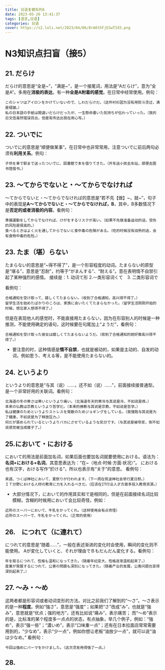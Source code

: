 ```yaml
---
title: 日语复健系列6
date: 2023-05-26 13:41:37
tags: [语言,日语]
categories: 日语
cover: https://s2.loli.net/2023/04/06/8rA6thFjESwTId3.png
---
```


# N3知识点扫盲（接5）
## 21. だらけ
だらけ的意思是“全是~”，“满是~”，是一个接尾词，用法是“Aだらけ”，意为“全是A”。多用在**消极的表达**，有一种**全是A附着的感觉**。在日常中经常使用。例句：
```
このシャツはアイロンをかけていないので、しわだらけだ。（这件衬衫因为没有用熨斗烫过，满是褶皱。）
私の日本語の手紙は間違いだらけだったが、一生懸命書いた気持ちが伝わっていった。（我的日文信虽然错误百出，但是有传达出我在用心写。）
```

## 22. ついでに
ついでに的意思是“顺便做某事”。在日常中也非常常用，注意ついでに前后两句必须有**利用关系**。例句：
```
子供を車で駅まで送ったついでに、図書館で本を借りてきた。（开车送小孩去车站，顺便去图书馆借书。）
```

## 23. ～てからでないと・～てからでなければ
～てからでないと・～てからでなければ的意思是“若不先【做】~，就~”，句子中的表现是**A～てからでないと・～てからでなければ，B**，其中，B多数情况下是**否定的或者消极的内容**。看例句：
```
準備運動をしてからでなければ、けがをするリスクが高い。（如果不先做准备运动的话，受伤的风险是很高的。）
食べるときはよく火を通してからでないと食中毒の危険がある。（吃的时候没有烧熟的话，会有食物中毒的危险。）
```

## 23. たま（堪）らない
たまらない的意思是“~得不得了”，是一个形容程度的动词。たまらない的原型是“堪る”，意思是“忍耐”，约等于“がまんする”、“耐える”。意在表明情不自禁引起了某种强烈的感情。
接续是：1. 动词て形 2.一类形容词くて　3. 二类形容词で

看例句：
```
合格通知を受け取って、嬉しくてたまらない。（收到了合格通知，高兴得不得了。）
留学生活を始めたばかりのころは、家族に会いたくてたまらなかった。（留学生活刚刚开始的时候，想见家人想得不得了。）
```

但是在表现他人的感觉时，不能直接用たまらない，因为在形容别人的时候是一种推测，不能使用确定的语句，这时候要在句尾加上“ようだ”，看例句：
```
合格通知を受け取った彼女は嬉しくてたまらないようだ。（收到了合格通知的她好像高兴得不得了。）
```

* 要注意的时，这种情感是**情不自禁**，也就是被动的，如果是主动的、自发的动词，例如思う、考える等，是不能使用たまらない的。

## 24. というより
というより的意思是“与其（说）……，还不如（说）……”，前面接续接普通型。是一个非常好用的关联词。看例句：
```
北海道の冬の寒さは寒いというより痛い。（北海道冬天的寒冷与其说是冷，不如说是疼。）
本来の仏教は宗教というより哲学だ。（本来的佛教与其说是宗教，不如说是哲学。）
私は健康のためというよりストレスを発散のためジョギングをしている。（我慢跑与其说是为了健康，不如说是为了释放压力。）
何だが褒められているというよりバカにさせているような気分です。（与其说是被夸奖，倒不如说感觉被当成傻子了。）
```

## 25.において・における
において的用法是前面加名词，如果后面也要加名词就要使用における。语法为：**名词+における+名词**。其意思表达为：“在~（地点·时候·方面·状况）”。
における也有汉字，おける写作“於ける”，所以也表示有“关于”的意思。
看例句：
```
来週、つくば神社において、夏祭りが行われます。（下一周在筑波神社会举行夏日祭。）
ＩＴ分野における人材の教育に力を入れるべきだ。（应该在IT行业人才方面多投入教育资源。）
```

* 大部分情况下，において的作用其实和で是相同的，但是在前面接续名词比较模糊，含糊的时候用において会比较奇怪，例如：

```
近所のスーパーにおいて、牛乳をかってくれ。（这样使用会有点奇怪）
近所のスーパーで、牛乳をかってくれ。（正常的使用）
```

## 26.　につれて（に連れて）
につれて的意思是“随着……”，一般在表述渐进的变化时会使用，瞬间的变化则不能使用。
Aが変化していくと、それが理由でＢもだんだん変化する。看例句：
```
年を取るにつれて、性格も温和になってきた。（随着年纪变大，性格逐渐温和起来了。）
産業が発展するにつれて、公害の問題も深刻になってきた。（随着产业的发展，公害问题也变得深刻起来了。）
```

## 27. ～み・～め
这两者都是形容词或者动词变形的方法。对比之前我们了解到的“～さ”。～さ表示的是一种**程度**。例如“強さ”，意思是“强度”；如果把“さ”改成“み”，也就是“強み”，意思就是“优点；强的地方”，还有比如说“痛み”，表示痛苦；
而“～め”表示的是，比标准的某个程度多一点点的状态，有点抽象，举几个例子，例如：“強め”，表示“强一些”；“濃いめ”，表示“口味重一点”；还有在日本拉面店常常需要用到的，“少なめ”，表示“少一点”，例如你想让老板“油放少一点”，就可以说“油は少なめ。”
看例句：
```
今回は強めにパーマをかけました。（这次烫发用得强了一点。）
```

## 28.